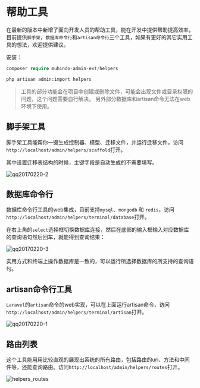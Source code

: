 # 帮助工具

在最新的版本中新增了面向开发人员的帮助工具，能在开发中提供帮助提高效率，目前提供`脚手架`，`数据库命令行`和`artisan命令行`三个工具，如果有更好的其它实用工具的想法，欢迎提供建议。

安装：
```php
composer require muhindo-admin-ext/helpers

php artisan admin:import helpers
```

> 工具的部分功能会在项目中创建或删除文件，可能会出现文件或目录权限的问题，这个问题需要自行解决。
> 另外部分数据库和artisan命令无法在web环境下使用。

## 脚手架工具

脚手架工具能帮你一键生成控制器、模型、迁移文件，并运行迁移文件，访问`http://localhost/admin/helpers/scaffold`打开。

其中设置迁移表结构的时候，主键字段是自动生成的不需要填写。

![qq20170220-2](https://cloud.githubusercontent.com/assets/1479100/23147949/cbf03e84-f81d-11e6-82b7-d7929c3033a0.png)

## 数据库命令行

数据库命令行工具的web集成，目前支持`mysql`、`mongodb` 和 `redis`，访问`http://localhost/admin/helpers/terminal/database`打开。

在右上角的`select`选择框切换数据库连接，然后在底部的输入框输入对应数据库的查询语句然后回车，就能得到查询结果：

![qq20170220-3](https://cloud.githubusercontent.com/assets/1479100/23147951/ce08e5d6-f81d-11e6-8b20-605e8cd06167.png)

实用方式和终端上操作数据库是一致的，可以运行所选择数据库的所支持的查询语句。

## artisan命令行工具

`Laravel`的`artisan`命令的web实现，可以在上面运行artisan命令，访问`http://localhost/admin/helpers/terminal/artisan`打开。

![qq20170220-1](https://cloud.githubusercontent.com/assets/1479100/23147963/da8a5d30-f81d-11e6-97b9-239eea900ad3.png)

## 路由列表

这个工具能用用比较直观的展现出系统的所有路由，包括路由的uri、方法和中间件等，还能查询路由。访问`http://localhost/admin/helpers/routes`打开。

![helpers_routes](https://user-images.githubusercontent.com/1479100/30899066-e8bdd5ca-a390-11e7-809d-4ceccd0da27f.png)
